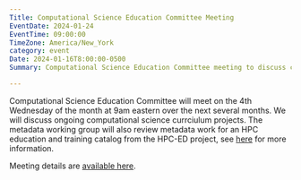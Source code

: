 ```yaml
---
Title: Computational Science Education Committee Meeting
EventDate: 2024-01-24
EventTime: 09:00:00
TimeZone: America/New_York
category: event
Date: 2024-01-16T8:00:00-0500
Summary: Computational Science Education Committee meeting to discuss curriculum and metadata projects.

---
```


Computational Science Education Committee will meet on the 4th Wednesday of the month at 9am eastern over the next several months.
We will discuss ongoing computational science currciulum projects. The metadata working group will also review metadata work for an HPC education and
training catalog from the HPC-ED project, see [here](https://hpc-ed.github.io/) for more information.

Meeting details are [available here](../files/CSEJan2024-meeting.pdf).
